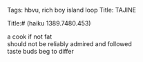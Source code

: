 Tags: hbvu, rich boy island loop
Title: TAJINE
  
Title:# (haiku 1389.7480.453)
  
a cook if not fat  
should not be reliably admired and followed  
taste buds beg to differ  
